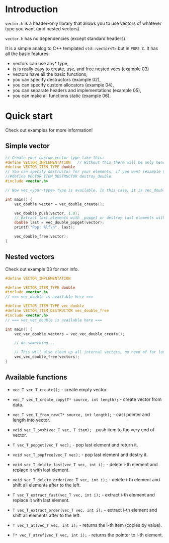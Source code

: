 # Introduction
`vector.h` is a header-only library that allows you to use vectors of whatever type you want (and nested vectors). 

`vector.h` has no dependencies (except standard headers).

It is a simple analog to C++ templated `std::vector<T>` but in `PURE C`. It has all the basic features: 
* vectors can use any* type,
* is is really easy to create, use, and free nested vecs (example 03)
* vectors have all the basic functions,
* you can specify destructors (example 02),
* you can specify custom allocators (example 04),
* you can separate headers and implementations (example 05),
* you can make all functions static (example 06).

# Quick start

Check out examples for more information!
## Simple vector
```c
// Create your custom vector type like this:
#define VECTOR_IMPLEMENTATION   // Without this there will be only headers
#define VECTOR_ITEM_TYPE double
// You can specify destructor for your elements, if you want (example 02):
//#define VECTOR_ITEM_DESTRUCTOR destroy_double 
#include <vector.h>

// Now vec_<your-type> type is available. In this case, it is vec_double!

int main() {
    vec_double vector = vec_double_create();

    vec_double_push(vector, 1.0);
    // Extract last elements with _popget or destroy last elements with _popfree 
    double last = vec_double_popget(vector);
    printf("Pop: %lf\n", last);

    vec_double_free(vector);
}
```

## Nested vectors
Check out example 03 for mor info.
```c
#define VECTOR_IMPLEMENTATION

#define VECTOR_ITEM_TYPE double
#include <vector.h>
// === vec_double is available here ===

#define VECTOR_ITEM_TYPE vec_double
#define VECTOR_ITEM_DESTRUCTOR vec_double_free
#include <vector.h>
// === vec_vec_double is available here ===

int main() {
    vec_vec_double vectors = vec_vec_double_create();

    // do something...

    // This will also clean up all internal vectors, no need of for loops to clean
    vec_vec_double_free(vectors);
}

```

## Available functions
* `vec_T vec_T_create();` - create empty vector.
* `vec_T vec_T_create_copy(T* source, int length);` - create vector from data.
* `vec_T vec_T_from_raw(T* source, int length);` - cast pointer and length into vector.

* `void vec_T_push(vec_T vec, T item);` - push item to the very end of vector.

* `T vec_T_popget(vec_T vec);` - pop last element and return it.
* `void vec_T_popfree(vec_T vec);` - pop last element and destry it.

* `void vec_T_delete_fast(vec_T vec, int i);` - delete i-th element and replace it with last element.
* `void vec_T_delete_order(vec_T vec, int i);` - delete i-th element and shift all elements after to the left.

* `T vec_T_extract_fast(vec_T vec, int i);` - extract i-th element and replace it with last element.
* `T vec_T_extract_order(vec_T vec, int i);` - extract i-th element and shift all elements after to the left.

* `T vec_T_at(vec_T vec, int i);` - returns the i-th item (copies by value).
* `T* vec_T_atref(vec_T vec, int i);` - returns the pointer to i-th element.

